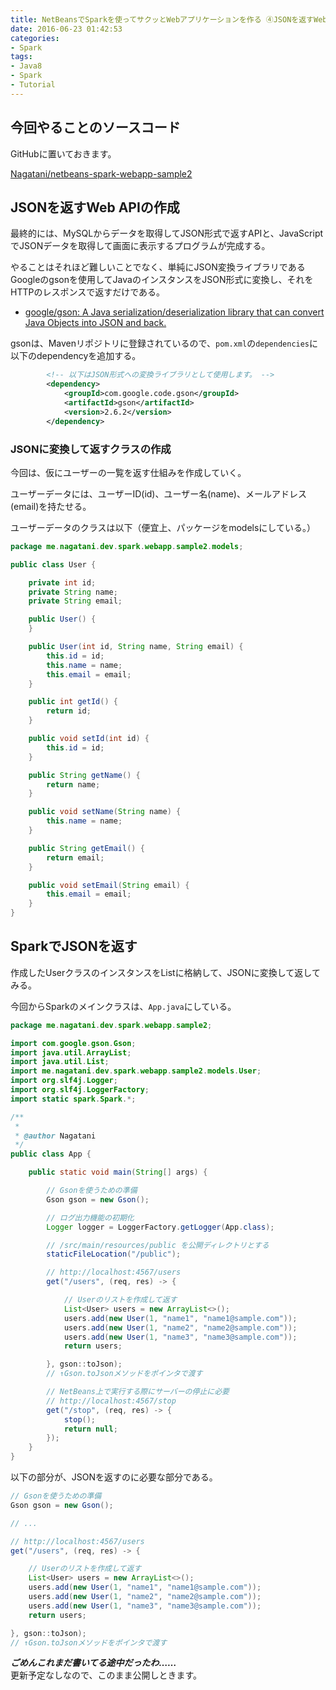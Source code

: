 ```yaml
---
title: NetBeansでSparkを使ってサクッとWebアプリケーションを作る ④JSONを返すWeb-APIの作成
date: 2016-06-23 01:42:53
categories:
- Spark
tags:
- Java8
- Spark
- Tutorial
---
```


## 今回やることのソースコード

GitHubに置いておきます。

[Nagatani/netbeans-spark-webapp-sample2](https://github.com/Nagatani/netbeans-spark-webapp-sample2)

## JSONを返すWeb APIの作成

最終的には、MySQLからデータを取得してJSON形式で返すAPIと、JavaScriptでJSONデータを取得して画面に表示するプログラムが完成する。

やることはそれほど難しいことでなく、単純にJSON変換ライブラリであるGoogleのgsonを使用してJavaのインスタンスをJSON形式に変換し、それをHTTPのレスポンスで返すだけである。

- [google/gson: A Java serialization/deserialization library that can convert Java Objects into JSON and back.](https://github.com/google/gson)

gsonは、Mavenリポジトリに登録されているので、`pom.xml`の`dependencies`に以下のdependencyを追加する。

```xml
        <!-- 以下はJSON形式への変換ライブラリとして使用します。 -->
        <dependency>
            <groupId>com.google.code.gson</groupId>
            <artifactId>gson</artifactId>
            <version>2.6.2</version>
        </dependency>
```

### JSONに変換して返すクラスの作成

今回は、仮にユーザーの一覧を返す仕組みを作成していく。

ユーザーデータには、ユーザーID(id)、ユーザー名(name)、メールアドレス(email)を持たせる。

ユーザーデータのクラスは以下（便宜上、パッケージをmodelsにしている。）

```java
package me.nagatani.dev.spark.webapp.sample2.models;

public class User {

    private int id;
    private String name;
    private String email;

    public User() {
    }

    public User(int id, String name, String email) {
        this.id = id;
        this.name = name;
        this.email = email;
    }

    public int getId() {
        return id;
    }

    public void setId(int id) {
        this.id = id;
    }

    public String getName() {
        return name;
    }

    public void setName(String name) {
        this.name = name;
    }

    public String getEmail() {
        return email;
    }

    public void setEmail(String email) {
        this.email = email;
    }
}
```

## SparkでJSONを返す

作成したUserクラスのインスタンスをListに格納して、JSONに変換して返してみる。

今回からSparkのメインクラスは、`App.java`にしている。

```java
package me.nagatani.dev.spark.webapp.sample2;

import com.google.gson.Gson;
import java.util.ArrayList;
import java.util.List;
import me.nagatani.dev.spark.webapp.sample2.models.User;
import org.slf4j.Logger;
import org.slf4j.LoggerFactory;
import static spark.Spark.*;

/**
 *
 * @author Nagatani
 */
public class App {

    public static void main(String[] args) {

        // Gsonを使うための準備
        Gson gson = new Gson();

        // ログ出力機能の初期化
        Logger logger = LoggerFactory.getLogger(App.class);

        // /src/main/resources/public を公開ディレクトリとする
        staticFileLocation("/public");

        // http://localhost:4567/users
        get("/users", (req, res) -> {

            // Userのリストを作成して返す
            List<User> users = new ArrayList<>();
            users.add(new User(1, "name1", "name1@sample.com"));
            users.add(new User(1, "name2", "name2@sample.com"));
            users.add(new User(1, "name3", "name3@sample.com"));
            return users;

        }, gson::toJson);
        // ↑Gson.toJsonメソッドをポインタで渡す

        // NetBeans上で実行する際にサーバーの停止に必要
        // http://localhost:4567/stop
        get("/stop", (req, res) -> {
            stop();
            return null;
        });
    }
}
```

以下の部分が、JSONを返すのに必要な部分である。

```java
// Gsonを使うための準備
Gson gson = new Gson();

// ...

// http://localhost:4567/users
get("/users", (req, res) -> {

    // Userのリストを作成して返す
    List<User> users = new ArrayList<>();
    users.add(new User(1, "name1", "name1@sample.com"));
    users.add(new User(1, "name2", "name2@sample.com"));
    users.add(new User(1, "name3", "name3@sample.com"));
    return users;

}, gson::toJson);
// ↑Gson.toJsonメソッドをポインタで渡す
```

***ごめんこれまだ書いてる途中だったわ……***  
更新予定なしなので、このまま公開しときます。
